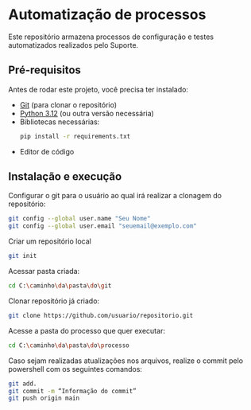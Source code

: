 # **Automatização de processos**

Este repositório armazena processos de configuração e testes automatizados realizados pelo Suporte.


## Pré-requisitos

Antes de rodar este projeto, você precisa ter instalado:

- [Git](https://git-scm.com/) (para clonar o repositório)
- [Python 3.12](https://www.python.org/downloads/) (ou outra versão necessária)
- Bibliotecas necessárias:
  ```bash
  pip install -r requirements.txt
  ```
- Editor de código


## Instalação e execução

Configurar o git para o usuário ao qual irá realizar a clonagem do repositório:

```bash
git config --global user.name "Seu Nome"
git config --global user.email "seuemail@exemplo.com"
```

Criar um repositório local

```bash
git init
```

Acessar pasta criada:

```bash
cd C:\caminho\da\pasta\do\git
```

Clonar repositório já criado:

```bash
git clone https://github.com/usuario/repositorio.git
```


Acesse a pasta do processo que quer executar:

```bash
cd C:\caminho\da\pasta\do\processo
```


Caso sejam realizadas atualizações nos arquivos, realize o commit pelo powershell com os seguintes comandos:

```bash
git add.
git commit -m “Informação do commit”
git push origin main
```





